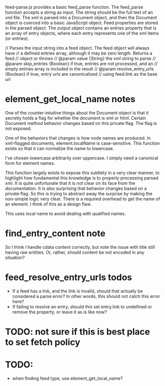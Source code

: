 
feed-parse.js provides a basic feed_parse function. The feed_parse function accepts a string as input. The string should be the full text of an xml file. The xml is parsed into a Document object, and then the Document object is coerced into a basic JavaScript object. Feed properties are stored in the parsed object. The output object contains an entries property that is an array of entry objects, where each entry represents one of the xml items (or entries).

// Parses the input string into a feed object. The feed object will always have
// a defined entries array, although it may be zero length. Returns a feed
// object or throws
// @param value {String} the xml string to parse
// @param skip_entries {Boolean} if true, entries are not processed, and an
// empty entries array is included in the result
// @param resolve_entry_urls {Boolean} if true, entry urls are canonicalized
// using feed.link as the base url

# element_get_local_name notes

One of the counter-intuitive things about the Document object is that it secretly holds a flag for whether the document is xml or html. Certain Document method behavior changes based on this private flag. The flag is not exposed.

One of the behaviors that changes is how node names are produced. In xml-flagged documents, element.localName is case-sensitive. This function exists so that it can normalize the name to lowercase.

I've chosen lowercase arbitrarily over uppercase. I simply need a canonical form for element names.

This function largely exists to expose this subtlety in a very clear manner, to highlight how fundamental this knowledge is to properly processing parsed xml. It is quite unfortunate that it is not clear on its face from the documentation. It is also surprising that behavior changes based on a private flag. So this is trying to abstract away the surprise by making the non-simple logic very clear. There is a required overhead to get the name of an element. I think of this as a design flaw.

This uses local name to avoid dealing with qualified names.

# find_entry_content note

So I think I handle cdata content correctly, but note the issue with title still having raw entities. Or, rather, should content be not encoded in any situation?

# feed_resolve_entry_urls todos

* If a feed has a link, and the link is invalid, should that actually be considered a parse error? In other words, this should not catch this error here?
* If failing to resolve an entry, should this set entry.link to undefined or remove the property, or leave it as is like now?

# TODO: not sure if this is best place to set fetch policy

# TODO:

* when finding feed type, use element_get_local_name?
